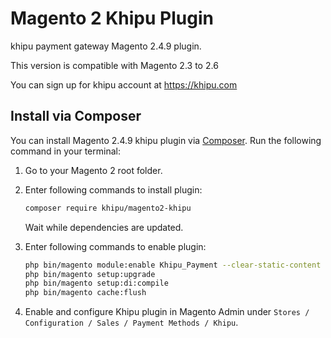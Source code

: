 # Magento 2 Khipu Plugin

khipu payment gateway Magento 2.4.9 plugin.

This version is compatible with Magento 2.3 to 2.6

You can sign up for khipu account at <https://khipu.com>

## Install via Composer

You can install Magento 2.4.9 khipu plugin via [Composer](http://getcomposer.org/). Run the following command in your terminal:

1. Go to your Magento 2 root folder.

2. Enter following commands to install plugin:

    ```bash
    composer require khipu/magento2-khipu
    ```

   Wait while dependencies are updated.

3. Enter following commands to enable plugin:

    ```bash
    php bin/magento module:enable Khipu_Payment --clear-static-content
    php bin/magento setup:upgrade
    php bin/magento setup:di:compile
    php bin/magento cache:flush 
    ```

4. Enable and configure Khipu plugin in Magento Admin under `Stores / Configuration / Sales / Payment Methods / Khipu`.

